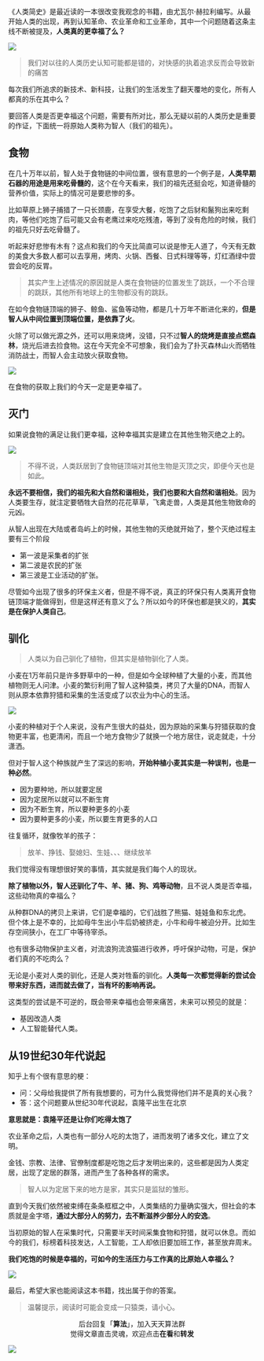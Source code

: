 《人类简史》是最近读的一本很改变我观念的书籍，由尤瓦尔·赫拉利编写。从最开始人类的出现，再到认知革命、农业革命和工业革命，其中一个问题随着这条主线不断被提及，**人类真的更幸福了么？**

![](https://i.loli.net/2019/05/25/5ce8bb7ec4f1913300.jpg)


> 我们对以往的人类历史认知可能都是错的，对快感的执着追求反而会导致新的痛苦

每次我们所追求的新技术、新科技，让我们的生活发生了翻天覆地的变化，所有人都真的乐在其中么？

要回答人类是否更幸福这个问题，需要有所对比，那么无疑以前的人类历史是重要的作证，下面统一将原始人类称为智人（我们的祖先）。

## 食物

在几十万年以前，智人处于食物链的中间位置，很有意思的一个例子是，**人类早期石器的用途是用来吃骨髓的**，这个在今天看来，我们的祖先还挺会吃，知道骨髓的营养价值，实际上的情况可是要悲惨的多。

比如草原上狮子捕猎了一只长颈鹿，在享受大餐，吃饱了之后豺和鬣狗出来吃剩肉，等他们吃饱了后可能又会有老鹰过来吃吃残渣，等到了没有危险的时候，我们的祖先只好去吃骨髓了。

听起来好悲惨有木有？这点和我们的今天比简直可以说是惨无人道了，今天有无数的美食大多数人都可以去享用，烤肉、火锅、西餐、日式料理等等，灯红酒绿中尝尝会吃的反胃。

> 其实产生上述情况的原因就是人类在食物链的位置发生了跳跃，一个不合理的跳跃，其他所有地球上的生物都没有的跳跃。

在如今食物链顶端的狮子、鲸鱼、鲨鱼等动物，都是几十万年不断进化来的，**但是智人从中间位置到顶端位置，是依靠了火**。

火除了可以做光源之外，还可以用来烧烤，没错，只不过**智人的烧烤是直接点燃森林**，烧光后进去捡食物。这在今天完全不可想象，我们会为了扑灭森林山火而牺牲消防战士，而智人会主动放火获取食物。

![](https://i.loli.net/2019/05/25/5ce8b97ea7da270915.png)

在食物的获取上我们的今天一定是更幸福了。

## 灭门

如果说食物的满足让我们更幸福，这种幸福其实是建立在其他生物灭绝之上的。

![](https://i.loli.net/2019/05/25/5ce8b99728b1965376.png)

> 不得不说，人类跃居到了食物链顶端对其他生物是灭顶之灾，即便今天也是如此。

**永远不要相信，我们的祖先和大自然和谐相处，我们也要和大自然和谐相处**。因为人类要生存，就注定要牺牲大自然的花花草草，飞禽走兽，人类是其他生物致命的元凶。

从智人出现在大陆或者岛屿上的时候，其他生物的灭绝就开始了，整个灭绝过程主要有三个阶段

- 第一波是采集者的扩张
- 第二波是农民的扩张
- 第三波是工业活动的扩张。

尽管如今出现了很多的环保主义者，但是不得不说，真正的环保只有人类离开食物链顶端才能做得到，但是这样还有意义了么？所以如今的环保也都是狭义的，**其实是在保护人类自己**。

## 驯化

> 人类以为自己驯化了植物，但其实是植物驯化了人类。

小麦在1万年前只是许多野草中的一种，但是如今全球种植了大量的小麦，而其他植物则无人问津。小麦的繁衍利用了智人这种猿类，拷贝了大量的DNA，而智人则从原本依靠狩猎和采集的生活变成了以农业为中心的生活。

![](https://i.loli.net/2019/05/25/5ce8b9b0a8c8972949.png)

小麦的种植对于个人来说，没有产生很大的益处，因为原始的采集与狩猎获取的食物更丰富，也更清闲，而且一个地方食物少了就换一个地方居住，说走就走，十分潇洒。

但对于智人这个种族就产生了深远的影响，**开始种植小麦其实是一种误判，也是一种必然**。

- 因为要种地，所以就要定居
- 因为定居所以就可以不断生育
- 因为不断生育，所以要种更多的小麦
- 因为要种更多的小麦，所以要生育更多的人口

往复循环，就像牧羊的孩子：

> 放羊、挣钱、娶媳妇、生娃、、、继续放羊

我们觉得没有理想很好笑的事情，其实就是我们每个人的现状。

**除了植物以外，智人还驯化了牛、羊、猪、狗、鸡等动物**，且不说人类是否幸福，这些动物真的幸福么？

从种群DNA的拷贝上来讲，它们是幸福的，它们战胜了熊猫、娃娃鱼和东北虎。但个体上是不幸的，比如母牛生出小牛后奶被挤走，小牛和母牛被迫分开。比如生存空间狭小，在工厂中等待宰杀。

也有很多动物保护主义者，对流浪狗流浪猫进行收养，呼吁保护动物，可是，保护者们真的不吃肉么？

无论是小麦对人类的驯化，还是人类对牲畜的驯化。**人类每一次都觉得新的尝试会带来好东西，进而就去做了，当有坏的影响再说。**

这类型的尝试是不可逆的，既会带来幸福也会带来痛苦，未来可以预见的就是：

- 基因改造人类
- 人工智能替代人类。

## 从19世纪30年代说起

知乎上有个很有意思的梗：

- 问：父母给我提供了所有我想要的，可为什么我觉得他们并不是真的关心我？
- 答：这个问题要从世纪30年代说起，袁隆平出生在北京

**意思就是：袁隆平还是让你们吃得太饱了**

农业革命之后，人类也有一部分人吃的太饱了，进而发明了诸多文化，建立了文明。

金钱、宗教、法律、官僚制度都是吃饱之后才发明出来的，这些都是因为人类定居，出现了定居的群落，进而产生了各种各样的需求。

> 智人以为定居下来的地方是家，其实只是监狱的雏形。

直到今天我们依然被束缚在条条框框之中，人类集结的力量确实强大，但社会的本质就是金字塔，**通过大部分人的努力，去不断滋养少部分人的安逸**。

当初原始的智人在采集时代，只需要半天时间采集食物和狩猎，就可以休息。而如今的我们，标榜着科技发达，人工智能，工人却依旧要加班工作，甚至放弃周末。

**我们吃饱的时候是幸福的，可如今的生活压力与工作真的比原始人幸福么？**

![](https://i.loli.net/2019/05/25/5ce8b9c512b5596751.png)

最后，希望大家也能阅读这本书籍，找出属于你的答案。

> 温馨提示，阅读时可能会变成一只猿类，请小心。

<span style="display:block;text-align:center;">后台回复「<strong>算法</strong>」，加入天天算法群<span>
<span style="display:block;text-align:center;">觉得文章直击灵魂，欢迎点击<strong>在看</strong>和<strong>转发</strong><span>

![](https://i.loli.net/2019/05/20/5ce23b33cc01d73486.gif)